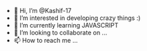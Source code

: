 - 👋 Hi, I’m @Kashif-17
- 👀 I’m interested in developing crazy things :)
- 🌱 I’m currently learning JAVASCRIPT
- 💞️ I’m looking to collaborate on ...
- 📫 How to reach me ...

<!---
Kashif-17/Kashif-17 is a ✨ special ✨ repository because its `README.md` (this file) appears on your GitHub profile.
You can click the Preview link to take a look at your changes.
--->
